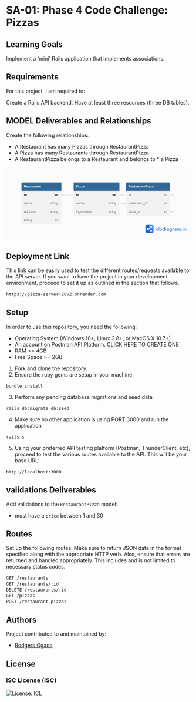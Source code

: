 # SA-01: Phase 4 Code Challenge: Pizzas
## Learning Goals
Implement a 'mini' Rails application that implements associations.

## Requirements
For this project, I am required to:

Create a Rails API backend. Have at least three resources (three DB tables).

## MODEL Deliverables and Relationships
Create the following relationships:

* A Restaurant has many Pizzas through RestaurantPizza
* A Pizza has many Restaurants through RestaurantPizza
* A RestaurantPizza belongs to a Restaurant and belongs to * a Pizza

![](/assets/erd.png)


## Deployment Link
This link can be easily used to test the different routes/requests available to the API server. If you want to have the project in your development environment, proceed to set it up as outlined in the section that follows.

```bash
https://pizza-server-20v2.onrender.com
```

## Setup
In order to use this repository, you need the following:
* Operating System (Windows 10+, Linux 3.8+, or MacOS X 10.7+)
* An account on Postman API Platform. CLICK HERE TO CREATE ONE
* RAM >= 4GB
* Free Space >= 2GB

1. Fork and clone the repository.
2. Ensure the ruby gems are setup in your machine
```
bundle install
```
3. Perform any pending database migrations and seed data
```
rails db:migrate db:seed
```
4. Make sure no other application is using PORT 3000 and run the application
```
rails s
```
5. Using your preferred API testing platform (Postman, ThunderClient, etc), proceed to test the various routes available to the API. This will be your base URL:
```
http://localhost:3000
```
## validations Deliverables
Add validations to the `RestaurantPizza` model:

- must have a `price` between 1 and 30

## Routes
Set up the following routes. Make sure to return JSON data in the format
specified along with the appropriate HTTP verb. Also, ensure that errors are returned and handled appropriately. This includes and is not limited to necessary status codes.

```
GET /restaurants
GET /restaurants/:id
DELETE /restaurants/:id
GET /pizzas
POST /restaurant_pizzas
```

## Authors
Project contributed to and maintained by:
- [Rodgers Ogada](https://github.com/ogada-otieno)

## License

### ISC License (ISC)

[![License: ICL](https://img.shields.io/badge/License-ISC-blue.svg)](https://opensource.org/licenses/ISC)


